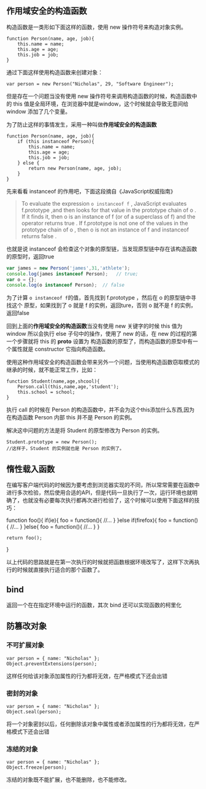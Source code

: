 ## 作用域安全的构造函数

构造函数是一类形如下面这样的函数，使用 new 操作符号来构造对象实例。

```
function Person(name, age, job){
	this.name = name;
	this.age = age;
	this.job = job;
}
```
通过下面这样使用构造函数来创建对象：

```
var person = new Person("Nicholas", 29, "Software Engineer");
```

但是存在一个问题当没有使用 new 操作符号来调用构造函数的时候，构造函数中的 this 值是全局环境，在浏览器中就是window，这个时候就会导致无意间给 window 添加了几个变量。

为了防止这样的事情发生，采用一种叫做**作用域安全的构造函数**

```
function Person(name, age, job){
	if (this instanceof Person){
		this.name = name;
		this.age = age;
		this.job = job;
	} else {
		return new Person(name, age, job);
	}
}
```

先来看看 instanceof 的作用吧，下面这段摘自《JavaScript权威指南》

> To evaluate the expression `o instanceof f` , JavaScript evaluates f.prototype ,and then looks for that value in the prototype chain of o . If it finds it, then o  is an instance of f (or of a superclass of f) and the operator returns true . If f.prototype is not one of the values in the prototype chain of o , then o is not an instance of f and instanceof returns false .

也就是说 instanceof 会检查这个对象的原型链，当发现原型链中存在该构造函数的原型时，返回true


```javascript
var james = new Person('james',31,'athlete');
console.log(james instanceof Person);   // true;
var o = {};
console.log(o instanceof Person);  // false
```



为了计算 `o instanceof f`的值，首先找到  f.prototype  ，然后在 o 的原型链中寻找这个 原型，如果找到了 o 就是 f 的实例，返回ture，否则 o 就不是 f 的实例，返回false


回到上面的**作用域安全的构造函数**当没有使用 new 关键字的时候 this 值为window 所以会执行 else 子句中的操作，使用了 new 的话，在 new 的过程的第一个步骤就将 this 的 __proto__  设置为 构造函数的原型了，而构造函数的原型中有一个属性就是 constructor 它指向构造函数。


使用这种作用域安全的构造函数会带来另外一个问题，当使用构造函数窃取模式的继承的时候，就不能正常工作，比如：

```
function Student(name,age,shcool){
	Person.call(this,name,age,'student');
	this.school = school;
}
```

执行 call 的时候在 Person 的构造函数中，并不会为这个this添加什么东西,因为在构造函数 Person 内部 this 并不是 Person 的实例。

解决这中问题的方法是将 Student 的原型修改为 Person 的实例。

```
Student.prototype = new Person();
//这样子，Student 的实例就也是 Person 的实例了。
```

## 惰性载入函数

在编写客户端代码的时候因为要考虑到浏览器实现的不同，所以常常需要在函数中进行多次检验，然后使用合适的API，但是代码一旦执行了一次，运行环境也就明确了，也就没有必要每次执行都再次进行检验了，这个时候可以使用下面这样的技巧：

function foo(){
	if(ie){
		foo = function(){
			//...
		}
	}else if(firefox){
		foo = function(){
			//...
		}
	}else{
		foo = function(){
			//...
		}
	}

	return foo();
}

以上代码的思路就是在第一次执行的时候就把函数根据环境改写了，这样下次再执行的时候就直接执行适合的那个函数了。



## bind

返回一个在在指定环境中运行的函数，其次 bind 还可以实现函数的柯里化


## 防篡改对象

### 不可扩展对象

```
var person = { name: "Nicholas" };
Object.preventExtensions(person);
```

这样任何给该对象添加属性的行为都将无效，在严格模式下还会出错

### 密封的对象

```
var person = { name: "Nicholas" };
Object.seal(person);
```

将一个对象密封以后，任何删除该对象中属性或者添加属性的行为都将无效，在严格模式下还会出错


### 冻结的对象

```
var person = { name: "Nicholas" };
Object.freeze(person);
```

冻结的对象既不能扩展，也不能删除，也不能修改。